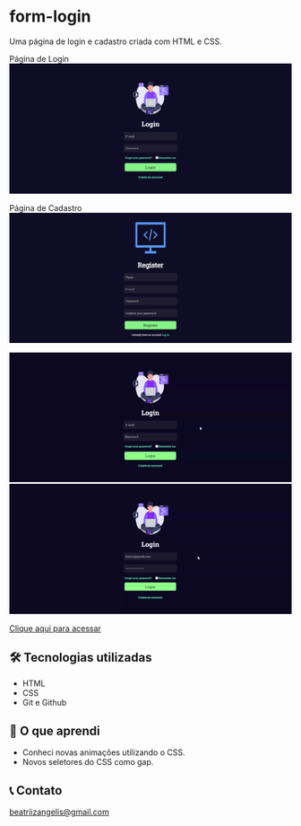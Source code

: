 # form-login
Uma página de login e cadastro criada com HTML e CSS. 

Página de Login
![preview](./screenLogin.png)

Página de Cadastro
![preview](./screenRegister.png)

![preview](gif/Login.gif)
![preview](gif/Register.gif)

[ Clique aqui para acessar](https://github.com/BeatrizAngelis/form-login/)

## 🛠 Tecnologias utilizadas

- HTML
- CSS
- Git e Github

## 📖 O que aprendi

- Conheci novas animações utilizando o CSS.
- Novos seletores do CSS como gap.

## 📞 Contato

beatriizangelis@gmail.com

